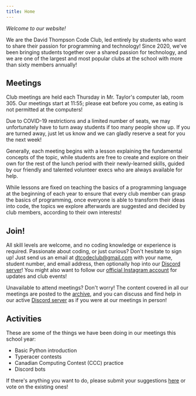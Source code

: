 ```yaml
---
title: Home
---
```


*Welcome to our website!*

We are the David Thompson Code Club,
led entirely by students
who want to share their passion for programming and technology!
Since 2020,
we've been bringing students together
over a shared passion for technology,
and we are one of the largest and most popular clubs at the school
with more than sixty members annually!

## Meetings

Club meetings are held each Thursday
in Mr. Taylor's computer lab, room 305.
Our meetings start at 11:55;
please eat before you come,
as eating is not permitted at the computers!

Due to COVID-19 restrictions and a limited number of seats,
we may unfortunately have to turn away students
if too many people show up.
If you are turned away,
just let us know and
we can gladly reserve a seat for you the next week!

Generally, each meeting begins with a lesson 
explaining the fundamental concepts of the topic,
while students are free to create and explore on their own
for the rest of the lunch period
with their newly-learned skills,
guided by our friendly and talented volunteer execs
who are always available for help.

While lessons are fixed on teaching
the basics of a programming language
at the beginning of each year
to ensure that every club member
can grasp the basics of programming,
once everyone is able to transform their ideas into code,
the topics we explore afterwards
are suggested and decided by club members,
according to their own interests!

## Join!

All skill levels are welcome,
and no coding knowledge or experience is required.
Passionate about coding, or just curious?
Don't hesitate to sign up!
Just send us an email at [dtcodeclub@gmail.com](mailto:dtcodeclub@gmail.com)
with your name, student number, and email address,
then optionally hop into our [Discord server](https://discord.gg/W9qvWmcuRn)!
You might also want to follow our [official Instagram account](https://instagram.com/dtcodeclub)
for updates and club events!

Unavailable to attend meetings?
Don't worry!
The content covered in all our meetings
are posted to the [archive](/2022.html),
and you can discuss and find help
in our active [Discord server](https://discord.gg/W9qvWmcuRn)
as if you were at our meetings in person!

## Activities

These are some of the things we have been doing
in our meetings this school year:

- Basic Python introduction
- Typeracer contests
- Canadian Computing Contest (CCC) practice
- Discord bots

If there's anything you want to do,
please submit your suggestions [here](https://forms.gle/enhA9C8hc4MMxSZ66)
or vote on the existing ones!

